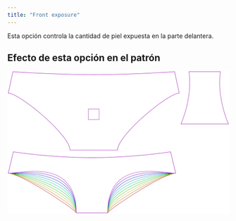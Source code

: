 ```yaml
---
title: "Front exposure"
---
```


Esta opción controla la cantidad de piel expuesta en la parte delantera.

## Efecto de esta opción en el patrón

![Esta imagen muestra el efecto de esta opción superponiendo varias variantes que tienen un valor diferente para esta opción](ursula_tapertogusset_sample.svg "Effect of this option on the pattern")
